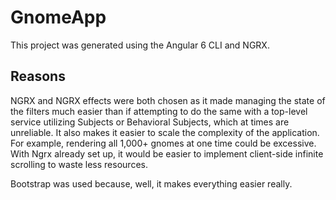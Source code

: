 # GnomeApp

This project was generated using the Angular 6 CLI and NGRX.

## Reasons

NGRX and NGRX effects were both chosen as it made managing the state of the filters much easier than if attempting to do the same with a top-level service utilizing Subjects or Behavioral Subjects, which at times are unreliable. It also makes it easier to scale the complexity of the application. For example, rendering all 1,000+ gnomes at one time could be excessive. With Ngrx already set up, it would be easier to implement client-side infinite scrolling to waste less resources.

Bootstrap was used because, well, it makes everything easier really.
